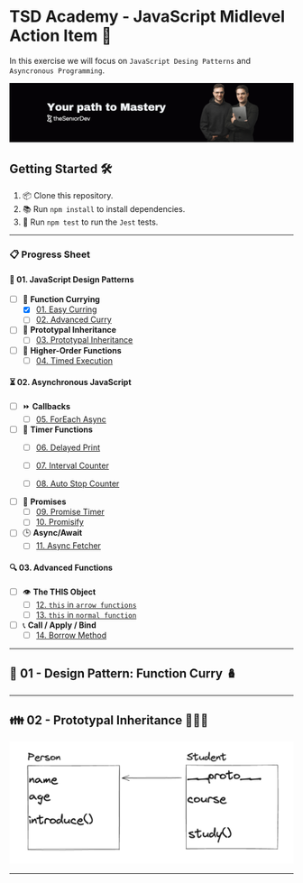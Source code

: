 # TSD Academy - JavaScript Midlevel Action Item 🚀

In this exercise we will focus on `JavaScript Desing Patterns` and `Asyncronous Programming`.

![theSeniorDev](/docs/mastery_cover.png)

## Getting Started 🛠️

1. 📦 Clone this repository.
2. 📚 Run `npm install` to install dependencies.
3. 🧪 Run `npm test` to run the `Jest` tests.

---

### 📋 Progress Sheet 

#### 🌟 01. JavaScript Design Patterns

- [ ] 🍛 **Function Currying**
    - [x] [01. Easy Curring](src/01_design_patterns/01_function_currying/01_easy_currying.js)
    - [ ] [02. Advanced Curry](src/01_design_patterns/01_function_currying/02_advanced_curry.js)

- [ ] 🍛 **Prototypal Inheritance**
    - [ ] [03. Prototypal Inheritance](src/01_design_patterns/02_prototypal_inheritance/03_person_inheritance.js)
 
- [ ] 🔗 **Higher-Order Functions**
  - [ ] [04. Timed Execution](src/01_design_patterns/03_higher_order_functions/04_timed_execution.js)

#### ⏳ 02. Asynchronous JavaScript

- [ ] ⏩ **Callbacks**
  - [ ] [05. ForEach Async](/src/02_async_javascript/01_callbacks/05_forEachAsync.js)

- [ ] 🔄 **Timer Functions**
  - [ ] [06. Delayed Print](/src//02_async_javascript/02_timer_functions/06_delayed_print.js)
  - [ ] [07. Interval Counter](/src/02_async_javascript/02_timer_functions/07_interval_counter.js)
  - [ ] [08. Auto Stop Counter](/src/02_async_javascript/02_timer_functions/08_auto_stop_counter.js)


- [ ] 🔄 **Promises**
  - [ ] [09. Promise Timer](/src/02_async_javascript/03_promises/09_promise_timer.js)
  - [ ] [10. Promisify](/src//02_async_javascript/03_promises/10_promisify.js)

- [ ] 🕒 **Async/Await**
  - [ ] [11. Async Fetcher](/src/02_async_javascript/04_async_await/11_async_fetcher.js)

#### 🔍 03. Advanced Functions

- [ ] 👁️ **The THIS Object**
    - [ ] [12. `this` in `arrow functions`](/src/03_advanced_functions/01_the_this_object/12_%20thisInArrowFunction.js)
    - [ ] [13. `this` in `normal function`](/src/03_advanced_functions/02_call_apply_bind/14_borrow_method.js)

- [ ] 📞 **Call / Apply / Bind**
    - [ ] [14. Borrow Method](/src/03_advanced_functions/02_call_apply_bind/14_borrow_method.js)

---

## 📖 01 - Design Pattern: Function Curry 🪆

---

## 👪 02 - Prototypal Inheritance 👩‍👧‍👦

![prototypal-inheritance](/docs/prototypal_inheritance.png)

---
